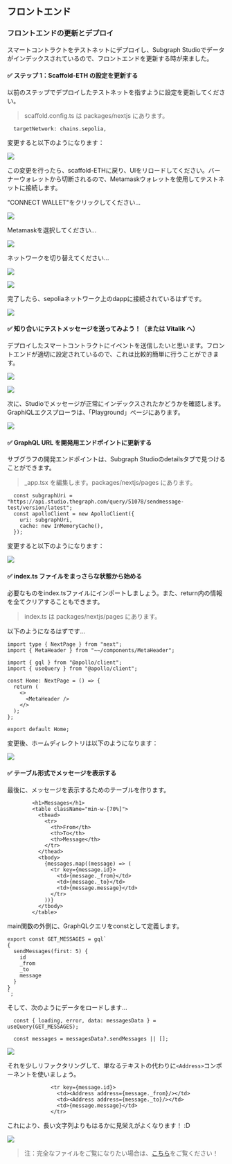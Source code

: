 ## フロントエンド

### フロントエンドの更新とデプロイ

スマートコントラクトをテストネットにデプロイし、Subgraph Studioでデータがインデックスされているので、フロントエンドを更新する時が来ました。

#### ✅ ステップ 1：Scaffold-ETH の設定を更新する

以前のステップでデプロイしたテストネットを指すように設定を更新してください。

> scaffold.config.ts は packages/nextjs にあります。

```
  targetNetwork: chains.sepolia,
```

変更すると以下のようになります：

![](/public/images/TheGraph-ScaffoldEth2/section-2/2_6_1.png)

この変更を行ったら、scaffold-ETHに戻り、UIをリロードしてください。バーナーウォレットから切断されるので、Metamaskウォレットを使用してテストネットに接続します。

"CONNECT WALLET"をクリックしてください...

![](/public/images/TheGraph-ScaffoldEth2/section-2/2_6_2.png)

Metamaskを選択してください...

![](/public/images/TheGraph-ScaffoldEth2/section-2/2_6_3.png)

ネットワークを切り替えてください...

![](/public/images/TheGraph-ScaffoldEth2/section-2/2_6_4.png)

![](/public/images/TheGraph-ScaffoldEth2/section-2/2_6_5.png)

完了したら、sepoliaネットワーク上のdappに接続されているはずです。

![](/public/images/TheGraph-ScaffoldEth2/section-2/2_6_6.png)

#### ✅ 知り合いにテストメッセージを送ってみよう！（または Vitalik へ）

デプロイしたスマートコントラクトにイベントを送信したいと思います。フロントエンドが適切に設定されているので、これは比較的簡単に行うことができます。

![](/public/images/TheGraph-ScaffoldEth2/section-2/2_6_7.png)

![](/public/images/TheGraph-ScaffoldEth2/section-2/2_6_8.png)

次に、Studioでメッセージが正常にインデックスされたかどうかを確認します。GraphiQLエクスプローラは、「Playground」ページにあります。

![](/public/images/TheGraph-ScaffoldEth2/section-2/2_6_9.png)

#### ✅ GraphQL URL を開発用エンドポイントに更新する

サブグラフの開発エンドポイントは、Subgraph Studioのdetailsタブで見つけることができます。

> \_app.tsx を編集します。packages/nextjs/pages にあります。

```
  const subgraphUri = "https://api.studio.thegraph.com/query/51078/sendmessage-test/version/latest";
  const apolloClient = new ApolloClient({
    uri: subgraphUri,
    cache: new InMemoryCache(),
  });
```

変更すると以下のようになります：

![](/public/images/TheGraph-ScaffoldEth2/section-2/2_6_10.png)

#### ✅ index.ts ファイルをまっさらな状態から始める

必要なものをindex.tsファイルにインポートしましょう。また、return内の情報を全てクリアすることもできます。

> index.ts は packages/nextjs/pages にあります。

以下のようになるはずです...

```
import type { NextPage } from "next";
import { MetaHeader } from "~~/components/MetaHeader";

import { gql } from "@apollo/client";
import { useQuery } from "@apollo/client";

const Home: NextPage = () => {
  return (
    <>
      <MetaHeader />
    </>
  );
};

export default Home;
```

変更後、ホームディレクトリは以下のようになります：

![](/public/images/TheGraph-ScaffoldEth2/section-2/2_6_11.png)

#### ✅ テーブル形式でメッセージを表示する

最後に、メッセージを表示するためのテーブルを作ります。

```
        <h1>Messages</h1>
        <table className="min-w-[70%]">
          <thead>
            <tr>
              <th>From</th>
              <th>To</th>
              <th>Message</th>
            </tr>
          </thead>
          <tbody>
            {messages.map((message) => (
              <tr key={message.id}>
                <td>{message._from}</td>
                <td>{message._to}</td>
                <td>{message.message}</td>
              </tr>
            ))}
          </tbody>
        </table>
```

main関数の外側に、GraphQLクエリをconstとして定義します。

```
export const GET_MESSAGES = gql`
{
  sendMessages(first: 5) {
    id
    _from
    _to
    message
  }
}
`;
```

そして、次のようにデータをロードします...

```
  const { loading, error, data: messagesData } = useQuery(GET_MESSAGES);

  const messages = messagesData?.sendMessages || [];
```

![](/public/images/TheGraph-ScaffoldEth2/section-2/2_6_13.png)

それを少しリファクタリングして、単なるテキストの代わりに`<Address>`コンポーネントを使いましょう。

```
              <tr key={message.id}>
                <td><Address address={message._from}/></td>
                <td><Address address={message._to}/></td>
                <td>{message.message}</td>
              </tr>
```

これにより、長い文字列よりもはるかに見栄えがよくなります！ :D

![](/public/images/TheGraph-ScaffoldEth2/section-2/2_6_14.png)

> 注：完全なファイルをご覧になりたい場合は、[こちら](https://gist.github.com/kmjones1979/26ef9633b61b17f237e88eb41bb688de)をご覧ください！

